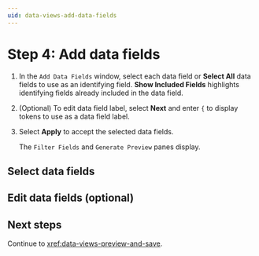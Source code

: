 ```yaml
---
uid: data-views-add-data-fields
---
```


# Step 4: Add data fields

1. In the `Add Data Fields` window, select each data field or **Select All** data fields to use as an identifying field. **Show Included Fields** highlights identifying fields already included in the data field.

1. (Optional) To edit data field label, select **Next** and enter `{` to display tokens to use as a data field label.

1. Select **Apply** to accept the selected data fields.

   The `Filter Fields` and `Generate Preview` panes display.

## Select data fields

## Edit data fields (optional)

## Next steps

Continue to <xref:data-views-preview-and-save>.